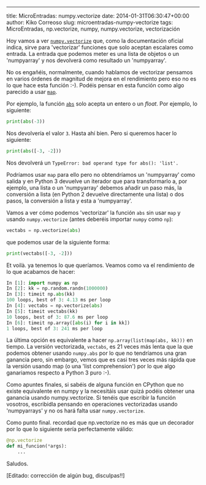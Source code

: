 ---
title: MicroEntradas: numpy.vectorize
date: 2014-01-31T06:30:47+00:00
author: Kiko Correoso
slug: microentradas-numpy-vectorize
tags: MicroEntradas, np.vectorize, numpy, numpy.vectorize, vectorización

Hoy vamos a ver [`numpy.vectorize`](http://docs.scipy.org/doc/numpy/reference/generated/numpy.vectorize.html) 
que, como la documentación oficial indica, sirve para 'vectorizar' 
funciones que solo aceptan escalares como entrada. La entrada que 
podemos meter es una lista de objetos o un 'numpyarray' y nos devolverá 
como resultado un 'numpyarray'.

No os engañéis, normalmente, cuando hablamos de vectorizar pensamos en 
varios órdenes de magnitud de mejora en el rendimiento pero eso no es 
lo que hace esta función :-). Podéis pensar en esta función como algo 
parecido a usar [`map`](http://docs.python.org/3.3/library/functions.html#map).

Por ejemplo, la función [`abs`](http://docs.python.org/3.3/library/functions.html#abs) 
solo acepta un entero o un _float_. Por ejemplo, lo siguiente:

```python
print(abs(-3))
```

Nos devolvería el valor `3`. Hasta ahí bien. Pero si queremos hacer lo siguiente:

```python
print(abs([-3, -2]))
```

Nos devolverá un `TypeError: bad operand type for abs(): 'list'.`

Podríamos usar `map` para ello pero no obtendríamos un 'numpyarray' como 
salida y en Python 3 devuelve un iterador que para transformarlo a, 
por ejemplo, una lista o un 'numpyarray' debemos añadir un paso más, 
la conversión a lista (en Python 2 devuelve directamente una lista) o 
dos pasos, la conversión a lista y esta a 'numpyarray'.

Vamos a ver cómo podemos 'vectorizar' la función `abs` sin usar `map` y 
usando `numpy.vectorize` (antes deberéis importar `numpy` como `np`):

```python
vectabs = np.vectorize(abs)
```

que podemos usar de la siguiente forma:

```python
print(vectabs([-3, -2]))
```

Et voilà. ya tenemos lo que queríamos. Veamos como va el rendimiento de 
lo que acabamos de hacer:

```python
In [1]: import numpy as np
In [2]: kk = np.random.randn(1000000)
In [3]: timeit np.abs(kk)
100 loops, best of 3: 4.13 ms per loop
In [4]: vectabs = np.vectorize(abs)
In [5]: timeit vectabs(kk)
10 loops, best of 3: 87.6 ms per loop
In [6]: timeit np.array([abs(i) for i in kk])
1 loops, best of 3: 241 ms per loop
```

La última opción es equivalente a hacer `np.array(list(map(abs, kk)))` 
en tiempo. La versión vectorizada, `vectabs`, es 21 veces más lenta que 
la que podemos obtener usando `numpy.abs` por lo que no tendríamos una 
gran ganancia pero, sin embargo, vemos que es casi tres veces más rápida 
que la versión usando map (o una 'list comprehension') por lo que algo 
ganariamos respecto a Python 3 puro :-). 

Como apuntes finales, si sabéis de alguna función en CPython que no 
existe equivalente en numpy y la necesitáis usar quizá podéis obtener 
una ganancia usando numpy.vectorize. Si tenéis que escribir la función 
vosotros, escribidla pensando en operaciones vectorizadas usando 
'numpyarrays' y no os hará falta usar `numpy.vectorize`.

Como punto final. recordad que np.vectorize no es más que un decorador 
por lo que lo siguiente sería perfectamente válido:

```python
@np.vectorize
def mi_funcion(*args):
    ...
```

Saludos.

[Editado: corrección de algún bug, disculpas!!]
